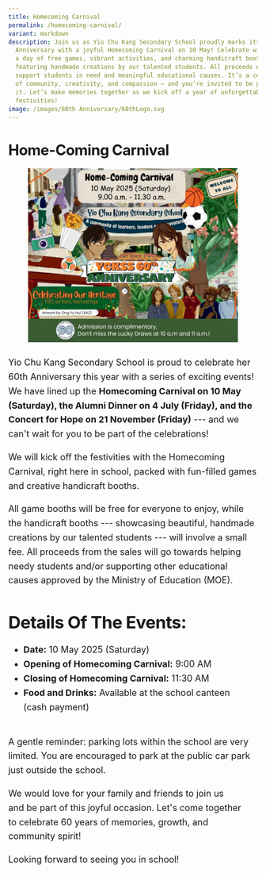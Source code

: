 ```yaml
---
title: Homecoming Carnival
permalink: /homecoming-carnival/
variant: markdown
description: Join us as Yio Chu Kang Secondary School proudly marks its 60th
  Anniversary with a joyful Homecoming Carnival on 10 May! Celebrate with us in
  a day of free games, vibrant activities, and charming handicraft booths
  featuring handmade creations by our talented students. All proceeds will
  support students in need and meaningful educational causes. It’s a celebration
  of community, creativity, and compassion — and you’re invited to be part of
  it. Let’s make memories together as we kick off a year of unforgettable
  festivities!
image: /images/60th Anniversary/60thLogo.svg
---
```

<div class="yck-component">
<h3 class="yck-h3">Home-Coming Carnival</h3>
<figure>
<img alt="The Homecoming Carnival EDM" src="/images/60th%20Anniversary/Homecoming_Carnival_EDM.png">
</figure>
<p>Yio Chu Kang Secondary School is proud to celebrate her 60th Anniversary this year with a series of exciting events! We have lined up the <strong>Homecoming Carnival on 10 May (Saturday), the Alumni Dinner on 4 July (Friday), and the Concert for Hope on 21 November (Friday)</strong> --- and we can't wait for you to be part of the celebrations!</p>
<p>We will kick off the festivities with the Homecoming Carnival, right here in school, packed with fun-filled games and creative handicraft booths.</p>
<p>All game booths will be free for everyone to enjoy, while the handicraft booths --- showcasing beautiful, handmade creations by our talented students --- will involve a small fee. All proceeds from the sales will go towards helping needy students and/or supporting other educational causes approved by the Ministry of Education (MOE).</p>
    
<h2>Details of the events:</h2>
<ul>
        <li><strong>Date:</strong> 10 May 2025 (Saturday)</li>
        <li><strong>Opening of Homecoming Carnival:</strong> 9:00 AM</li>
        <li><strong>Closing of Homecoming Carnival:</strong> 11:30 AM</li>
        <li><strong>Food and Drinks:</strong> Available at the school canteen (cash payment)</li>
    </ul>
<p>A gentle reminder: parking lots within the school are very limited. You are encouraged to park at the public car park just outside the school.</p>
 <p>We would love for your family and friends to join us and be part of this joyful occasion. Let's come together to celebrate 60 years of memories, growth, and community spirit!</p>
  <p>Looking forward to seeing you in school!</p></div>

<style>

:root {
    --yck-text-line-height: 1.6em;
    --yck-heading-line-height: 1.2em;
    --yck-heading-letter-spacing: -0.02em;
    --yck-spacing-unit: 1em;
    --yck-box-shadow: 0 2px 4px rgba(0, 0, 0, 0.25);

    --yck-step--2: clamp(0.7813rem, 0.9263rem + -0.1872vw, 0.8889rem);
    --yck-step--1: clamp(0.9375rem, 1.0217rem + -0.1087vw, 1rem);
    --yck-step-0: clamp(1.125rem, 1.125rem + 0vw, 1.125rem);
    --yck-step-1: clamp(1.2656rem, 1.2363rem + 0.1467vw, 1.35rem);
    --yck-step-2: clamp(1.4238rem, 1.3556rem + 0.3412vw, 1.62rem);
    --yck-step-3: clamp(1.6018rem, 1.4828rem + 0.5951vw, 1.944rem);
    --yck-step-4: clamp(1.802rem, 1.6174rem + 0.9231vw, 2.3328rem);
    --yck-step-5: clamp(2.0273rem, 1.7587rem + 1.3427vw, 2.7994rem);

   --yck-space-s-xl: clamp(0.75rem, 0.2143rem + 3.9286vw, 3.75rem);
    interpolate-size: allow-keywords;
}

.yck-component {
    line-height: var(--yck-text-line-height);
    letter-spacing: normal;
    font-size: var(--yck-step-0);
    margin-bottom: var(--yck-space-s-xl);
}

.yck-component h1,
.yck-component h2,
.yck-component h3,
.yck-component h4,
.yck-component h5,
.yck-component h6,
.yck-component p {
    overflow-wrap: break-word;
}

.yck-component h1,
.yck-component h2,
.yck-component h3,
.yck-component h4,
.yck-component h5,
.yck-component h6 {
    text-wrap: balance;
}

.yck-component p,
.yck-component ol li,
.yck-component ul li {
    text-wrap: pretty;;
}

.yck-component p:last-child,
.yck-component ul li:last-child,
.yck-component ol li:last-child {
    margin-bottom: var(--yck-space-s-xl);
}

.yck-component .yck-h1,
.yck-component h1 {
    font-size: var(--yck-step-5);
    margin-bottom: var(--yck-space-s-xl);
    line-height: var(--yck-heading-line-height);
    letter-spacing: var(--yck-heading-letter-spacing);
}

.yck-component .yck-h2,
.yck-component h2 {
    font-size: var(--yck-step-4);
    margin-bottom: calc(var(--yck-spacing-unit) * 0.6);
    text-transform: capitalize;
    line-height: var(--yck-heading-line-height);
    letter-spacing: var(--yck-heading-letter-spacing);
}

.yck-component .yck-h3,
.yck-component h3 {
    font-size: var(--yck-step-3);
    margin-bottom: calc(var(--yck-spacing-unit) * 0.5);
    text-transform: capitalize;
    line-height: var(--yck-heading-line-height);
    letter-spacing: var(--yck-heading-letter-spacing);
}

.yck-component .yck-h4,
.yck-component h4 {
    font-size: var(--yck-step-2);
    margin-bottom: calc(var(--yck-spacing-unit) * 0.3);
    text-transform: capitalize;
    line-height: var(--yck-heading-line-height);
    letter-spacing: var(--yck-heading-letter-spacing);
}

.yck-component .yck-h5,
.yck-component h5 {
    font-size: var(--yck-step-1);
    margin-bottom: calc(var(--yck-spacing-unit) * 0.1);
    text-transform: uppercase;
    line-height: var(--yck-heading-line-height);
    letter-spacing: var(--yck-heading-letter-spacing);
}

.yck-component .yck-h6,
.yck-component h6 {
    font-size: var(--yck-step-0);
    margin-bottom: var(--yck-spacing-unit);
    text-transform: uppercase;
    line-height: var(--yck-heading-line-height);
    letter-spacing: var(--yck-heading-letter-spacing);
}
	
/* Flexbox Grid */
.yck-component .yck-flexbox-grid {
    --yck-min: 22ch;
    --yck-gap: 1.5em;
    display: flex;
    flex-wrap: wrap;
    list-style: none;
    gap: var(--yck-gap);
}

.yck-component .yck-flexbox-grid>* {
    flex: 1 0 var(--yck-min);
    list-style: none;
}
</style>